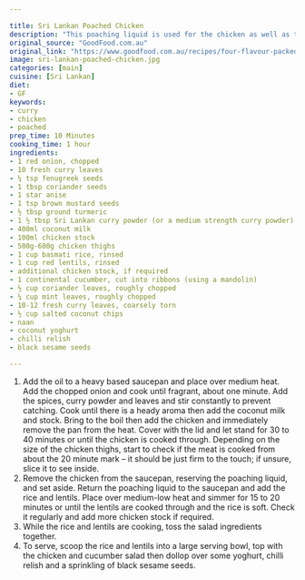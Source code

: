 ```yaml
---

title: Sri Lankan Poached Chicken
description: "This poaching liquid is used for the chicken as well as the rice and lentils."yield: serves 4-6
original_source: "GoodFood.com.au"
original_link: "https://www.goodfood.com.au/recipes/four-flavour-packed-poached-chicken-rice-bowls-and-noodle-salads-20190228-h1bufy"
image: sri-lankan-poached-chicken.jpg
categories: [main]
cuisine: [Sri Lankan]
diet:
- GF
keywords:
- curry
- chicken
- poached
prep_time: 10 Minutes
cooking_time: 1 hour
ingredients:
- 1 red onion, chopped
- 10 fresh curry leaves
- ¼ tsp fenugreek seeds
- 1 tbsp coriander seeds
- 1 star anise
- 1 tsp brown mustard seeds
- ½ tbsp ground turmeric
- 1 ½ tbsp Sri Lankan curry powder (or a medium strength curry powder)
- 400ml coconut milk
- 100ml chicken stock
- 500g-600g chicken thighs
- 1 cup basmati rice, rinsed
- 1 cup red lentils, rinsed
- additional chicken stock, if required
- 1 continental cucumber, cut into ribbons (using a mandolin)
- ½ cup coriander leaves, roughly chopped
- ¼ cup mint leaves, roughly chopped
- 10-12 fresh curry leaves, coarsely torn
- ½ cup salted coconut chips
- naan
- coconut yoghurt
- chilli relish
- black sesame seeds

---
```


1. Add the oil to a heavy based saucepan and place over medium heat. Add the chopped onion and cook until fragrant, about one minute. Add the spices, curry powder and leaves and stir constantly to prevent catching. Cook until there is a heady aroma then add the coconut milk and stock. Bring to the boil then add the chicken and immediately remove the pan from the heat. Cover with the lid and let stand for 30 to 40 minutes or until the chicken is cooked through. Depending on the size of the chicken thighs, start to check if the meat is cooked from about the 20 minute mark – it should be just firm to the touch; if unsure, slice it to see inside.
2. Remove the chicken from the saucepan, reserving the poaching liquid, and set aside. Return the poaching liquid to the saucepan and add the rice and lentils. Place over medium-low heat and simmer for 15 to 20 minutes or until the lentils are cooked through and the rice is soft. Check it regularly and add more chicken stock if required.
3. While the rice and lentils are cooking, toss the salad ingredients together.
4. To serve, scoop the rice and lentils into a large serving bowl, top with the chicken and cucumber salad then dollop over some yoghurt, chilli relish and a sprinkling of black sesame seeds.
